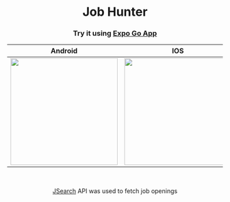 <div align="center">
  <h1>Job Hunter</h1>

  <h3>Try it using <a href="https://expo.dev/client">Expo Go App</a></h2>
  <table>
    <thead>
      <th>Android</th>
      <th>IOS</th>
    </thead>
    <tbody>
      <tr>
        <td>
          <img src="https://github.com/yousefelassal/job-hunter/assets/76617202/b409929f-5ba0-4f80-885b-85257f89c98a" height="250" />
        </td>
        <td>
          <img src="https://github.com/yousefelassal/job-hunter/assets/76617202/e2f3a23f-089e-4f85-b68a-a1837e3d8d46" height="250" />
        </td>
      </tr>
    </tbody>
  </table>
  <br />
  <p><a href="https://rapidapi.com/letscrape-6bRBa3QguO5/api/jsearch">JSearch</a> API was used to fetch job openings</p>
</div>
